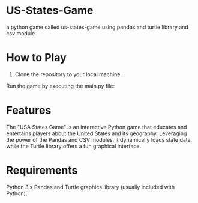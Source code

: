 # US-States-Game
a python game called us-states-game using pandas and turtle library and csv module

# How to Play

1. Clone the repository to your local machine.

Run the game by executing the main.py file:

# Features

The "USA States Game" is an interactive Python game that educates and entertains players about the United States and its geography. 
Leveraging the power of the Pandas and CSV modules, it dynamically loads state data, while the Turtle library offers a fun graphical interface.

# Requirements

Python 3.x
Pandas and Turtle graphics library (usually included with Python).
